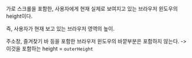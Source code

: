 가로 스크롤을 포함한, 사용자에게 현재 실제로 보여지고 있는 브라우저 윈도우의 height이다.

즉, 사용자가 현재 보고 있는 브라우저 영역의 높이.

주소창, 즐겨찾기 바 등을 포함한 브라우저 윈도우의 바깥부분은 포함하지 않는다.
-> 이것을 포함하는 height = `outerHeight`
